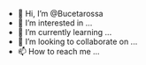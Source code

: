 - 👋 Hi, I’m @Bucetarossa
- 👀 I’m interested in ...
- 🌱 I’m currently learning ...
- 💞️ I’m looking to collaborate on ...
- 📫 How to reach me ...

<!---
Bucetarossa/Bucetarossa is a ✨ special ✨ repository because its `README.md` (this file) appears on your GitHub profile.
You can click the Preview link to take a look at your changes.
--->
